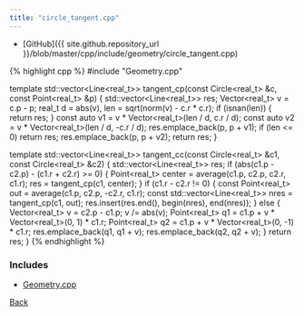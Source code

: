 ```yaml
---
title: "circle_tangent.cpp"
---
```


- [GitHub]({{ site.github.repository_url }}/blob/master/cpp/include/geometry/circle_tangent.cpp)

{% highlight cpp %}
#include "Geometry.cpp"

template <typename real_t>
std::vector<Line<real_t>> tangent_cp(const Circle<real_t> &c,
                                     const Point<real_t> &p) {
  std::vector<Line<real_t>> res;
  Vector<real_t> v = c.p - p;
  real_t d = abs(v), len = sqrt(norm(v) - c.r * c.r);
  if (isnan(len)) {
    return res;
  }
  const auto v1 = v * Vector<real_t>(len / d, c.r / d);
  const auto v2 = v * Vector<real_t>(len / d, -c.r / d);
  res.emplace_back(p, p + v1);
  if (len <= 0) return res;
  res.emplace_back(p, p + v2);
  return res;
}

template <typename real_t>
std::vector<Line<real_t>> tangent_cc(const Circle<real_t> &c1,
                                     const Circle<real_t> &c2) {
  std::vector<Line<real_t>> res;
  if (abs(c1.p - c2.p) - (c1.r + c2.r) >= 0) {
    Point<real_t> center = average(c1.p, c2.p, c2.r, c1.r);
    res = tangent_cp(c1, center);
  }
  if (c1.r - c2.r != 0) {
    const Point<real_t> out = average(c1.p, c2.p, -c2.r, c1.r);
    const std::vector<Line<real_t>> nres = tangent_cp(c1, out);
    res.insert(res.end(), begin(nres), end(nres));
  }
  else {
    Vector<real_t> v = c2.p - c1.p;
    v /= abs(v);
    Point<real_t> q1 = c1.p + v * Vector<real_t>(0, 1) * c1.r;
    Point<real_t> q2 = c1.p + v * Vector<real_t>(0, -1) * c1.r;
    res.emplace_back(q1, q1 + v);
    res.emplace_back(q2, q2 + v);
  }
  return res;
}
{% endhighlight %}

### Includes

- [Geometry.cpp](Geometry)

[Back](../..)
